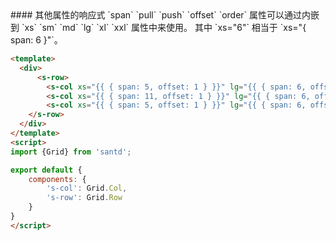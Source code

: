 <text lang="cn">
#### 其他属性的响应式
`span` `pull` `push` `offset` `order` 属性可以通过内嵌到 `xs` `sm` `md` `lg` `xl` `xxl` 属性中来使用。
其中 `xs="6"` 相当于 `xs="{ span: 6 }"`。
</text>


```html
<template>
  <div>
      <s-row>
        <s-col xs="{{ { span: 5, offset: 1 } }}" lg="{{ { span: 6, offset: 2 } }}">Col</s-col>
        <s-col xs="{{ { span: 11, offset: 1 } }}" lg="{{ { span: 6, offset: 2 } }}">Col</s-col>
        <s-col xs="{{ { span: 5, offset: 1 } }}" lg="{{ { span: 6, offset: 2 } }}">Col</s-col>
    </s-row>
  </div>
</template>
<script>
import {Grid} from 'santd';

export default {
    components: {
        's-col': Grid.Col,
        's-row': Grid.Row
    }
}
</script>
```


